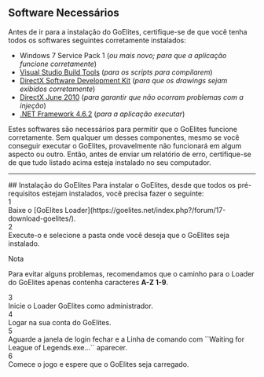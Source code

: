 ## Software Necessários
Antes de ir para a instalação do GoElites, certifique-se de que você tenha todos os softwares seguintes corretamente instalados:

- Windows 7 Service Pack 1 (*ou mais novo; para que a aplicação funcione corretamente*)
- [Visual Studio Build Tools](https://www.visualstudio.com/thank-you-downloading-visual-studio/?sku=BuildTools&rel=15#) (*para os scripts para compilarem*)
- [DirectX Software Development Kit](https://www.microsoft.com/en-us/download/confirmation.aspx?id=6812) (*para que os drawings sejam exibidos corretamente*)
- [DirectX June 2010](https://www.microsoft.com/en-us/download/details.aspx?id=8109) (*para garantir que não ocorram problemas com a injeção*)
- [.NET Framework 4.6.2](https://download.microsoft.com/download/E/F/D/EFD52638-B804-4865-BB57-47F4B9C80269/NDP462-DevPack-KB3151934-ENU.exe) (*para a aplicação executar*)

Estes softwares são necessários para permitir que o GoElites funcione corretamente. Sem qualquer um desses componentes, mesmo se você conseguir executar o GoElites, provavelmente não funcionará em algum aspecto ou outro. Então, antes de enviar um relatório de erro, certifique-se de que tudo listado acima esteja instalado no seu computador.
<hr>
## Instalação do GoElites
Para instalar o GoElites, desde que todos os pré-requisitos estejam instalados, você precisa fazer o seguinte:</br>

<div class='square-box'><div class='square-content'><div><span>1</span></div></div></div> Baixe o [GoElites Loader](https://goelites.net/index.php?/forum/17-download-goelites/).</br>
<div class='square-box'><div class='square-content'><div><span>2</span></div></div></div> Execute-o e selecione a pasta onde você deseja que o GoElites seja instalado.</br>
<div class="admonition tip" style="margin-bottom: 5px";>
<p class="first admonition-title">Nota</p>
</div>
<p class="last">Para evitar alguns problemas, recomendamos que o caminho para o Loader do GoElites apenas contenha caracteres <strong>A-Z 1-9</strong>.</p>
<div class='square-box'><div class='square-content'><div><span>3</span></div></div></div> Inicie o Loader GoElites como administrador.</br>
<div class='square-box'><div class='square-content'><div><span>4</span></div></div></div> Logar na sua conta do GoElites.</br>
<div class='square-box'><div class='square-content'><div><span>5</span></div></div></div> Aguarde a janela de login fechar e a Linha de comando com ``Waiting for League of Legends.exe...`` aparecer.</br>
<div class='square-box'><div class='square-content'><div><span>6</span></div></div></div> Comece o jogo e espere que o GoElites seja carregado.
